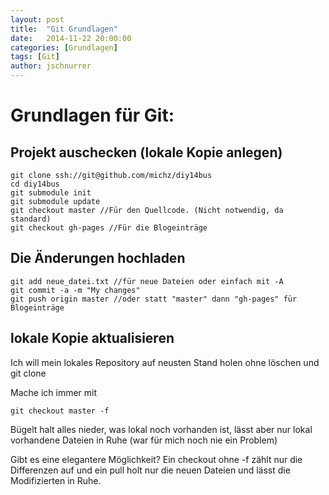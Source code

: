 ```yaml
---
layout: post
title:  "Git Grundlagen"
date:   2014-11-22 20:00:00
categories: [Grundlagen]
tags: [Git]
author: jschnurrer
---
```


# Grundlagen für Git:

## Projekt auschecken (lokale Kopie anlegen)

    git clone ssh://git@github.com/michz/diy14bus
    cd diy14bus
    git submodule init
    git submodule update
    git checkout master //Für den Quellcode. (Nicht notwendig, da standard)
    git checkout gh-pages //Für die Blogeinträge

## Die Änderungen hochladen

    git add neue_datei.txt //für neue Dateien oder einfach mit -A
    git commit -a -m "My changes" 
    git push origin master //oder statt "master" dann "gh-pages" für Blogeinträge

## lokale Kopie aktualisieren
Ich will mein lokales Repository auf neusten Stand holen ohne löschen und git clone

Mache ich immer mit

    git checkout master -f

Bügelt halt alles nieder, was lokal noch vorhanden ist, lässt aber nur lokal vorhandene Dateien in Ruhe (war für mich noch nie ein Problem)

Gibt es eine elegantere Möglichkeit? Ein checkout ohne -f zählt nur die Differenzen auf und ein pull holt nur die neuen Dateien und lässt die Modifizierten in Ruhe.



